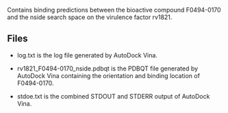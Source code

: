 Contains binding predictions between the bioactive compound F0494-0170 and the nside search space on the virulence factor rv1821.

## Files

- log.txt is the log file generated by AutoDock Vina.

- rv1821_F0494-0170_nside.pdbqt is the PDBQT file generated by AutoDock Vina containing the orientation and binding location of F0494-0170.

- stdoe.txt is the combined STDOUT and STDERR output of AutoDock Vina.

